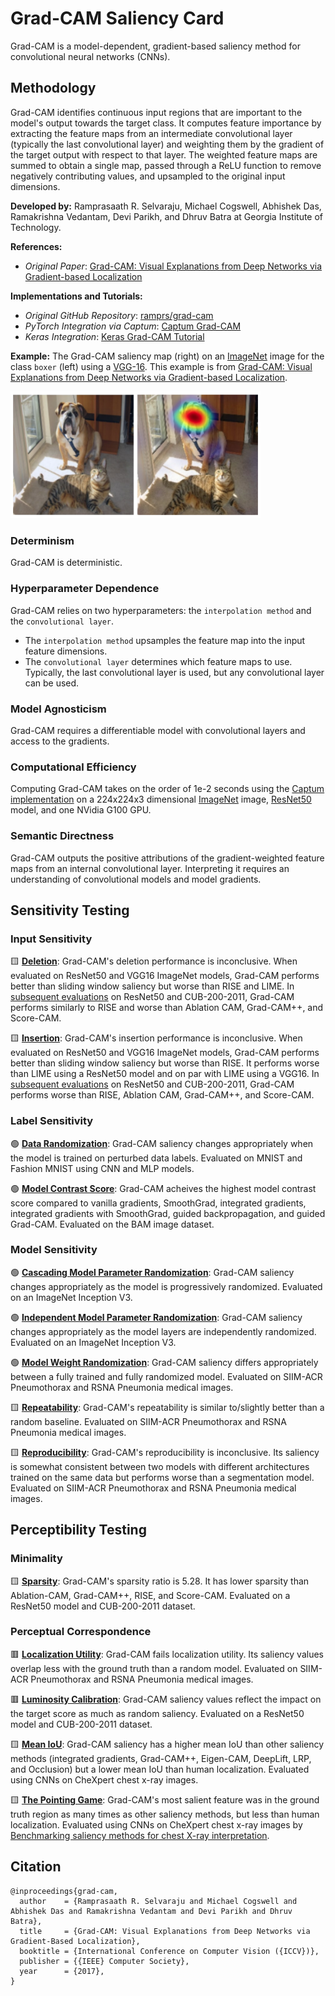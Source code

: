 # **Grad-CAM** Saliency Card
Grad-CAM is a model-dependent, gradient-based saliency method for convolutional neural networks (CNNs).

## Methodology
Grad-CAM identifies continuous input regions that are important to the model's output towards the target class. It computes feature importance by extracting the feature maps from an intermediate convolutional layer (typically the last convolutional layer) and weighting them by the gradient of the target output with respect to that layer. The weighted feature maps are summed to obtain a single map, passed through a ReLU function to remove negatively contributing values, and upsampled to the original input dimensions.

**Developed by:** Ramprasaath R. Selvaraju, Michael Cogswell, Abhishek Das, Ramakrishna Vedantam, Devi Parikh, and Dhruv Batra at Georgia Institute of Technology.

**References:** 
- *Original Paper*: [Grad-CAM: Visual Explanations from Deep Networks via Gradient-based Localization](https://arxiv.org/pdf/1610.02391.pdf)

**Implementations and Tutorials:**
- *Original GitHub Repository*: [ramprs/grad-cam](https://github.com/ramprs/grad-cam/)
- *PyTorch Integration via Captum*: [Captum Grad-CAM](https://captum.ai/api/layer.html#gradcam)
- *Keras Integration*: [Keras Grad-CAM Tutorial](https://keras.io/examples/vision/grad_cam/)

**Example:** The Grad-CAM saliency map (right) on an [ImageNet](https://www.image-net.org/) image for the class `boxer` (left) using a [VGG-16](https://arxiv.org/pdf/1409.1556.pdf). This example is from [Grad-CAM: Visual Explanations from Deep Networks via Gradient-based Localization](https://arxiv.org/pdf/1610.02391.pdf).

<img src="gradcam_example.png" alt="Example of Grad-CAM on an image of a dog. The saliency is brightest in on the dog's face." width="400" />

### Determinism
Grad-CAM is deterministic.

### Hyperparameter Dependence
Grad-CAM relies on two hyperparameters: the `interpolation method` and the `convolutional layer`.
* The `interpolation method` upsamples the feature map into the input feature dimensions.
* The `convolutional layer` determines which feature maps to use. Typically, the last convolutional layer is used, but any convolutional layer can be used.

### Model Agnosticism
Grad-CAM requires a differentiable model with convolutional layers and access to the gradients.

### Computational Efficiency
Computing Grad-CAM takes on the order of 1e-2 seconds using the [Captum implementation](https://captum.ai/api/layer.html#gradcam) on a 224x224x3 dimensional [ImageNet](https://www.image-net.org/) image, [ResNet50](https://arxiv.org/abs/1512.03385) model, and one NVidia G100 GPU.

### Semantic Directness
Grad-CAM outputs the positive attributions of the gradient-weighted feature maps from an internal convolutional layer. Interpreting it requires an understanding of convolutional models and model gradients.

## Sensitivity Testing

### Input Sensitivity

&#129000; **[Deletion](https://arxiv.org/pdf/1806.07421.pdf)**: Grad-CAM's deletion performance is inconclusive. When evaluated on ResNet50 and VGG16 ImageNet models, Grad-CAM performs better than sliding window saliency but worse than RISE and LIME. In [subsequent evaluations](https://download.arxiv.org/pdf/2201.13291v3.pdf) on ResNet50 and CUB-200-2011, Grad-CAM performs similarly to RISE and worse than Ablation CAM, Grad-CAM++, and Score-CAM.

&#129000; **[Insertion](https://arxiv.org/pdf/1806.07421.pdf)**: Grad-CAM's insertion performance is inconclusive. When evaluated on ResNet50 and VGG16 ImageNet models, Grad-CAM performs better than sliding window saliency but worse than RISE. It performs worse than LIME using a ResNet50 model and on par with LIME using a VGG16. In [subsequent evaluations](https://download.arxiv.org/pdf/2201.13291v3.pdf) on ResNet50 and CUB-200-2011, Grad-CAM performs worse than RISE, Ablation CAM, Grad-CAM++, and Score-CAM.

### Label Sensitivity

&#128994; **[Data Randomization](https://arxiv.org/pdf/1810.03292.pdf)**: Grad-CAM saliency changes appropriately when the model is trained on perturbed data labels. Evaluated on MNIST and Fashion MNIST using CNN and MLP models.

&#128994; **[Model Contrast Score](https://arxiv.org/pdf/1907.09701.pdf)**: Grad-CAM acheives the highest model contrast score compared to vanilla gradients, SmoothGrad, integrated gradients, integrated gradients with SmoothGrad, guided backpropagation, and guided Grad-CAM. Evaluated on the BAM image dataset.

### Model Sensitivity

&#128994; **[Cascading Model Parameter Randomization](https://arxiv.org/pdf/1810.03292.pdf)**: Grad-CAM saliency changes appropriately as the model is progressively randomized. Evaluated on an ImageNet Inception V3.

&#128994; **[Independent Model Parameter Randomization](https://arxiv.org/pdf/1810.03292.pdf)**: Grad-CAM saliency changes appropriately as the model layers are independently randomized. Evaluated on an ImageNet Inception V3.

&#128994; **[Model Weight Randomization](https://pubs.rsna.org/doi/10.1148/ryai.2021200267)**: Grad-CAM saliency differs appropriately between a fully trained and fully randomized model. Evaluated on SIIM-ACR Pneumothorax and RSNA Pneumonia medical images.

&#129000; **[Repeatability](https://pubs.rsna.org/doi/10.1148/ryai.2021200267)**: Grad-CAM's repeatability is similar to/slightly better than a random baseline. Evaluated on SIIM-ACR Pneumothorax and RSNA Pneumonia medical images.

&#129000; **[Reproducibility](https://pubs.rsna.org/doi/10.1148/ryai.2021200267)**: Grad-CAM's reproducibility is inconclusive. Its saliency is somewhat consistent between two models with different architectures trained on the same data but performs worse than a segmentation model. Evaluated on SIIM-ACR Pneumothorax and RSNA Pneumonia medical images.

## Perceptibility Testing

### Minimality

&#129000; **[Sparsity](https://download.arxiv.org/pdf/2201.13291v3.pdf)**: Grad-CAM's sparsity ratio is 5.28. It has lower sparsity than Ablation-CAM, Grad-CAM++, RISE, and Score-CAM. Evaluated on a ResNet50 model and CUB-200-2011 dataset.

### Perceptual Correspondence

&#128997; **[Localization Utility](https://pubs.rsna.org/doi/10.1148/ryai.2021200267)**: Grad-CAM fails localization utility. Its saliency values overlap less with the ground truth than a random model. Evaluated on SIIM-ACR Pneumothorax and RSNA Pneumonia medical images.

&#128997; **[Luminosity Calibration](https://download.arxiv.org/pdf/2201.13291v3.pdf)**: Grad-CAM saliency values reflect the impact on the target score as much as random saliency. Evaluated on a ResNet50 model and CUB-200-2011 dataset.

&#129000; **[Mean IoU](https://www.nature.com/articles/s42256-022-00536-x)**: Grad-CAM saliency has a higher mean IoU than other saliency methods (integrated gradients, Grad-CAM++, Eigen-CAM, DeepLift, LRP, and Occlusion) but a lower mean IoU than human localization. Evaluated using CNNs on CheXpert chest x-ray images.

&#129000; **[The Pointing Game](https://arxiv.org/pdf/1608.00507.pdf)**: Grad-CAM's most salient feature was in the ground truth region as many times as other saliency methods, but less than human localization. Evaluated using CNNs on CheXpert chest x-ray images by [Benchmarking saliency methods for chest X-ray interpretation](https://www.nature.com/articles/s42256-022-00536-x).

## Citation

```
@inproceedings{grad-cam,
  author    = {Ramprasaath R. Selvaraju and Michael Cogswell and Abhishek Das and Ramakrishna Vedantam and Devi Parikh and Dhruv Batra},
  title     = {Grad-CAM: Visual Explanations from Deep Networks via Gradient-Based Localization},
  booktitle = {International Conference on Computer Vision ({ICCV})},
  publisher = {{IEEE} Computer Society},
  year      = {2017},
}
```
